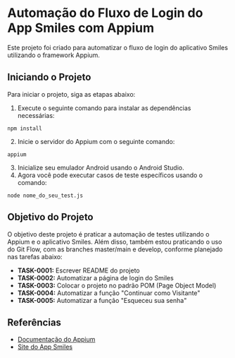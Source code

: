 # Automação do Fluxo de Login do App Smiles com Appium

Este projeto foi criado para automatizar o fluxo de login do aplicativo Smiles utilizando o framework Appium.

## Iniciando o Projeto

Para iniciar o projeto, siga as etapas abaixo:

1. Execute o seguinte comando para instalar as dependências necessárias:

```
npm install
```

2. Inicie o servidor do Appium com o seguinte comando:

```
appium
```

3. Inicialize seu emulador Android usando o Android Studio.
4. Agora você pode executar casos de teste específicos usando o comando:

```
node nome_do_seu_test.js
```

## Objetivo do Projeto

O objetivo deste projeto é praticar a automação de testes utilizando o Appium e o aplicativo Smiles. Além disso, também estou praticando o uso do Git Flow, com as branches master/main e develop, conforme planejado nas tarefas abaixo:

- **TASK-0001:** Escrever README do projeto
- **TASK-0002:** Automatizar a página de login do Smiles
- **TASK-0003:** Colocar o projeto no padrão POM (Page Object Model)
- **TASK-0004:** Automatizar a função "Continuar como Visitante"
- **TASK-0005:** Automatizar a função "Esqueceu sua senha"

## Referências

- [Documentação do Appium](https://appium.io/docs/en/about-appium/intro/)
- [Site do App Smiles](https://www.smiles.com.br/)

